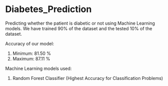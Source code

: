 # Diabetes_Prediction
Predicting whether the patient is diabetic or not using Machine Learning models. We have trained 90% of the dataset and the tested 10% of the dataset.

Accuracy of our model:
1) Minimum: 81.50 %
2) Maximum: 87.11 %

Machine Learning models used:
1) Random Forest Classifier (Highest Accuracy for Classification Problems)
